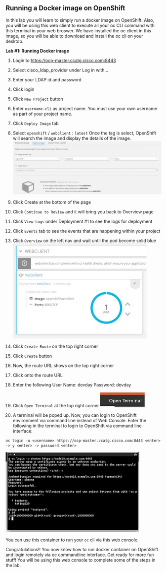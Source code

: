 ## Running a Docker image on OpenShift

In this lab you will learn to simply run a docker image on OpenShift.
Also, you will be using this web client to execute all your oc CLI command with this terminal in your web broswer. 
We have installed the oc client in this image, so you will be able to download and install the oc cli on your desktop. 

**Lab #1: Running Docker image**

1. Login to https://ocp-master.ccatg.cisco.com:8443
2. Select cisco_ldap_provider under Log in with...
3. Enter your LDAP id and password
4. Click login
5. Click `New Project` button
6. Enter `username-cli` as project name. You must use your own username as part of your project name. 
7. Click `Deploy Image` tab
8. Select `openshift` / `webclient` : `latest`
Once the tag is select, OpenShift will search the image and display the details of the image.
![image](images/deployImageTab.jpg)
9. Click Create at the bottom of the page
10. Click `Continue to Review` and it will bring you back to Overview page
11. Click `View Logs` under Deployment #1 to see the logs for deployment
12. Click `Events` tab to see the events that are happening within your project
13. Click `Overview` on the left nav and wait until the pod become solid blue
![image](images/runningPod.jpg)
14. Click `Create Route` on the top right corner
15. Click `Create` button
16. Now, the route URL shows on the top right corner 
17. Click onto the route URL
18. Enter the following
    User Name: devday 
    Password: devday
19. Click `Open Terminal` at the top right corner
![image](images/openTerminal.jpg)

20. A terminal will be poped up. Now, you can login to OpenShift environment via command line instead of Web Console. Enter the following in the terminal to login to OpenShift via command line interface: 

```
oc login -u <username> https://ocp-master.ccatg.cisco.com:8443 <enter>  -> y <enter> -> password <enter>
```
![image](images/webconsole.jpg)

You can use this container to run your `oc` cli via this web console.


Congratulations!! You now know how to run docker container on OpenShift and login remotely via oc commandline interface. Get ready for more fun stuff! You will be using this web console to complete some of the steps in the lab.

